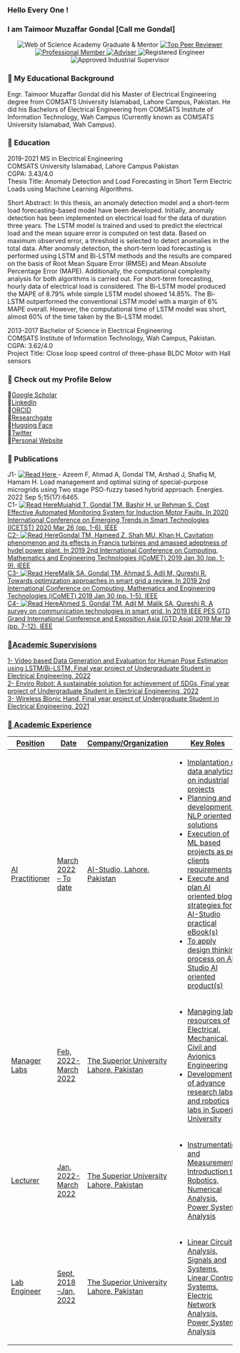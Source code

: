 ### Hello Every One <meta name="google-site-verification" content="1TSVM4vQ7-sj-0pzuUv35NhrTfSt3ooV4mW_YtBz3wk" />!
### I am Taimoor Muzaffar Gondal [Call me Gondal]

<!-- Badges -->
<p align="center">
  <!-- Web of Science Academy Graduate & Mentor -->
  <img src="https://img.shields.io/badge/Web%20of%20Science-Academy%20Graduate-orange?style=flat-square" alt="Web of Science Academy Graduate & Mentor">
  <!-- Top Peer Reviewer -->
  <a href="https://publons.com/researcher/4123836/taimoor-muzaffar-gondal/">
    <img src="https://img.shields.io/badge/Top%20Peer%20Reviewer-Knowledge%20and%20Information%20Systems-brightgreen?style=flat-square" alt="Top Peer Reviewer">
  </a>
  <!-- Professional Member -->
  <a href="https://www.linkedin.com/in/tmgondal/">
    <img src="https://img.shields.io/badge/Professional%20Member-IEEE-blue?style=flat-square" alt="Professional Member">
  </a>
  <!-- Adviser -->
  <a href="https://www.linkedin.com/in/tmgondal/">
    <img src="https://img.shields.io/badge/Adviser-IEEE%20PES%20%26%20Sensors%20Council-yellow?style=flat-square" alt="Adviser">
  </a>
  <!-- Registered Engineer -->
  <img src="https://img.shields.io/badge/Registered%20Engineer-Pakistan%20Engineering%20Council-blueviolet?style=flat-square" alt="Registered Engineer">
  <!-- Approved Industrial Supervisor -->
  <img src="https://img.shields.io/badge/Approved%20Industrial%20Supervisor-Pakistan%20Engineering%20Council-blueviolet?style=flat-square" alt="Approved Industrial Supervisor">
</p>

### 🔭 My Educational Background<br>
Engr. Taimoor Muzaffar Gondal did his Master of Electrical Engineering degree from COMSATS University Islamabad, Lahore Campus, Pakistan. He did his Bachelors of Electrical Engineering from COMSATS Institute of Information Technology, Wah Campus (Currently known as COMSATS University Islamabad, Wah Campus).

### 🔭 Education	<br>
2019-2021	MS in Electrical Engineering<br>
COMSATS University Islamabad, Lahore Campus Pakistan<br>
CGPA: 3.43/4.0 <br>
Thesis Title: Anomaly Detection and Load Forecasting in Short Term Electric Loads using Machine Learning Algorithms. <br>

Short Abstract: In this thesis, an anomaly detection model and a short-term load forecasting-based model have been developed. Initially, anomaly detection has been implemented on electrical load for the data of duration three years. The LSTM model is trained and used to predict the electrical load and the mean square error is computed on test data. Based on maximum observed error, a threshold is selected to detect anomalies in the total data. After anomaly detection, the short-term load forecasting is performed using LSTM and Bi-LSTM methods and the results are compared on the basis of Root Mean Square Error (RMSE) and Mean Absolute Percentage Error (MAPE). Additionally, the computational complexity analysis for both algorithms is carried out. For short-term forecasting, hourly data of electrical load is considered. The Bi-LSTM model produced the MAPE of 8.79% while simple LSTM model showed 14.85%. The Bi-LSTM outperformed the conventional LSTM model with a margin of 6% MAPE overall. However, the computational time of LSTM model was short, almost 60% of the time taken by the Bi-LSTM model.<br>

2013-2017	Bachelor of Science in Electrical Engineering<br>
COMSATS Institute of Information Technology, Wah Campus, Pakistan.<br>
CGPA: 3.62/4.0<br>
Project Title: Close loop speed control of three-phase BLDC Motor with Hall sensors<br>



### 🔭 Check out my Profile Below <br>

🌱[Google Scholar](https://scholar.google.com.pk/citations?user=D-OactQAAAAJ&hl=en) <br>
🌱[LinkedIn](https://www.linkedin.com/in/tmgondal/)<br>
🌱[ORCID](https://orcid.org/0000-0002-4088-4651)<br>
🌱[Researchgate](https://www.researchgate.net/profile/Taimoor-Gondal) <br>
🌱[Hugging Face](https://huggingface.co/tmgondal)<br>
🌱[Twitter](https://twitter.com/who_gondal)<br>
🌱[Personal Website](https://sites.google.com/view/engrtaimoor)<br>

### 🔭 Publications	<br>

J1- <!-- Read Here -->
  <a href="https://www.mdpi.com/1996-1073/15/17/6465">
    <img src="https://img.shields.io/badge/Professional%20Member-Click-blue?style=flat-square" alt="Read Here">
  </a> - Azeem F, Ahmad A, Gondal TM, Arshad J, Shafiq M, Hamam H. Load management and optimal sizing of special-purpose microgrids using Two stage PSO-fuzzy based hybrid approach. Energies. 2022 Sep 5;15(17):6465. <br>
C1- <!-- Read Here -->
  <a href="https://ieeexplore.ieee.org/abstract/document/9080729">
    <img src="https://img.shields.io/badge/Professional%20Member-Click-blue?style=flat-square" alt="Read Here">Mujahid T, Gondal TM, Bashir H, ur Rehman S. Cost Effective Automated Monitoring System for Induction Motor Faults. In 2020 International Conference on Emerging Trends in Smart Technologies (ICETST) 2020 Mar 26 (pp. 1-6). IEEE <br>
C2- <!-- Read Here -->
  <a href="https://ieeexplore.ieee.org/abstract/document/8673454">
    <img src="https://img.shields.io/badge/Professional%20Member-Click-blue?style=flat-square" alt="Read Here">Gondal TM, Hameed Z, Shah MU, Khan H. Cavitation phenomenon and its effects in Francis turbines and amassed adeptness of hydel power plant. In 2019 2nd International Conference on Computing, Mathematics and Engineering Technologies (iCoMET) 2019 Jan 30 (pp. 1-9). IEEE <br>
C3- <!-- Read Here -->
  <a href="[https://ieeexplore.ieee.org/abstract/document/8673392]">
    <img src="https://img.shields.io/badge/Professional%20Member-Click-blue?style=flat-square" alt="Read Here">Malik SA, Gondal TM, Ahmad S, Adil M, Qureshi R. Towards optimization approaches in smart grid a review. In 2019 2nd International Conference on Computing, Mathematics and Engineering Technologies (iCoMET) 2019 Jan 30 (pp. 1-5). IEEE <br>
C4-  <!-- Read Here -->
  <a href="[https://ieeexplore.ieee.org/abstract/document/8715993]">
    <img src="https://img.shields.io/badge/Professional%20Member-Click-blue?style=flat-square" alt="Read Here">Ahmed S, Gondal TM, Adil M, Malik SA, Qureshi R. A survey on communication technologies in smart grid. In 2019 IEEE PES GTD Grand International Conference and Exposition Asia (GTD Asia) 2019 Mar 19 (pp. 7-12). IEEE <br>
### 🔭Academic Supervisions <br>

1- Video based Data Generation and Evaluation for Human Pose Estimation using LSTM/Bi-LSTM, Final year project of Undergraduate Student in Electrical Engineering, 2022 <br>
2- Enviro Robot: A sustainable solution for achievement of SDGs, Final year project of Undergraduate Student in Electrical Engineering, 2022 <br>
3- Wireless Bionic Hand, Final year project of Undergraduate Student in Electrical Engineering, 2021 <br>

### 🔭 Academic Experience <br>

<table>
  <thead>
    <tr>
      <th>Position</th>
      <th>Date</th>
      <th>Company/Organization</th>
      <th>Key Roles</th>
      <th>Languages</th>
      <th>IDEs</th>
    </tr>
  </thead>
  <tbody>
    <tr>
      <td>AI Practitioner</td>
      <td>March 2022 – To date</td>
      <td>AI-Studio, Lahore, Pakistan</td>
      <td>
        <ul>
          <li>Implantation of data analytics on industrial projects</li>
          <li>Planning and development of NLP oriented solutions</li>
          <li>Execution of ML based projects as per clients requirements</li>
          <li>Execute and plan AI oriented blog strategies for AI-Studio practical eBook(s)</li>
          <li>To apply design thinking process on AI-Studio AI oriented product(s)</li>
        </ul>
      </td>
      <td>R, Python</td>
      <td>Visual Studio Code, Jupyter Notebook, MonogDB</td>
    </tr>
    <tr>
      <td>Manager Labs</td>
      <td>Feb, 2022- March 2022</td>
      <td>The Superior University Lahore, Pakistan</td>
      <td>
        <ul>
          <li>Managing lab resources of Electrical, Mechanical, Civil and Avionics Engineering</li>
          <li>Development of advance research labs and robotics labs in Superior University</li>
        </ul>
      </td>
      <td></td>
      <td></td>
    </tr>
    <tr>
      <td>Lecturer</td>
      <td>Jan, 2022- March 2022</td>
      <td>The Superior University Lahore, Pakistan</td>
      <td>
        <ul>
          <li>Instrumentation and Measurements, Introduction to Robotics, Numerical Analysis, Power System Analysis</li>
        </ul>
      </td>
      <td></td>
      <td></td>
    </tr>
    <tr>
      <td>Lab Engineer</td>
      <td>Sept, 2018 –Jan, 2022</td>
      <td>The Superior University Lahore, Pakistan</td>
      <td>
        <ul>
          <li>Linear Circuit Analysis, Signals and Systems, Linear Control Systems, Electric Network Analysis, Power System Analysis</li>
        </ul>
      </td>
      <td></td>
      <td>Anaconda, MATLAB, Proteus, Lab View, Power Factory</td>
    </tr>
  </tbody>
</table> 

 
<!--
**tmgondal/tmgondal** is a ✨ _special_ ✨ repository because its `README.md` (this file) appears on your GitHub profile.

Here are some ideas to get you started:

- 🔭 Check out my Google Scholar Profile: 
- 🌱 I’m currently learning everything 🤣
- 👯 I’m looking to collaborate with other content creators
- 🥅 2022 Goals: Learn more about web3
- ⚡ Fun fact: I love to draw and play guitar / drums
-->
